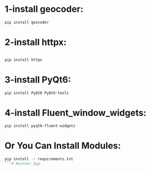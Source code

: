 # 1-install geocoder:
```bash
pip install geocoder
```

# 2-install httpx:
```bash

pip install httpx
```

# 3-install PyQt6:
```bash
pip install PyQt6 PyQt6-tools
```

# 4-install Fluent_window_widgets:
```bash
pip install pyqt6-fluent-widgets
```

# Or You Can Install Modules: 
```bash 
pip install -r requirements.txt
```# Weather_App
